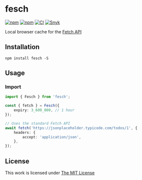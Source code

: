 # fesch

[![npm](https://flat.badgen.net/npm/license/fesch)](https://www.npmjs.org/package/fesch)
[![npm](https://flat.badgen.net/npm/v/fesch)](https://www.npmjs.org/package/fesch)
[![CI](https://img.shields.io/github/workflow/status/idleberg/node-fesch/CI?style=flat-square)](https://github.com/idleberg/node-fesch/actions)
[![Snyk](https://flat.badgen.net/snyk/idleberg/fesch)](https://snyk.io/vuln/npm:fesch)

Local browser cache for the [Fetch API][]

## Installation

`npm install fesch -S`

## Usage

### Import

```ts
import { Fesch } from 'fesch';

const { fetch } = Fesch({
    expiry: 3_600_000, // 1 hour
});

// Uses the standard Fetch API
await fetch('https://jsonplaceholder.typicode.com/todos/1', {
    headers: {
        accept: 'application/json',
    },
});
```

## License

This work is licensed under [The MIT License](LICENSE)

[fetch api]: https://developer.mozilla.org/en-US/docs/Web/API/Fetch_API
